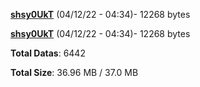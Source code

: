 [**shsy0UkT**](/data/shsy0UkT.txt) (04/12/22 - 04:34)- 12268 bytes

[**shsy0UkT**](/data/shsy0UkT.txt) (04/12/22 - 04:34)- 12268 bytes

**Total Datas**: 6442

**Total Size**: 36.96 MB / 37.0 MB